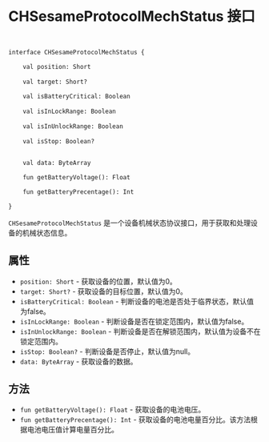 # CHSesameProtocolMechStatus 接口
```svg


interface CHSesameProtocolMechStatus {

    val position: Short
       
    val target: Short?
      
    val isBatteryCritical: Boolean
        
    val isInLockRange: Boolean
   
    val isInUnlockRange: Boolean
   
    val isStop: Boolean?
     

    val data: ByteArray

    fun getBatteryVoltage(): Float

    fun getBatteryPrecentage(): Int 

}
```
`CHSesameProtocolMechStatus` 是一个设备机械状态协议接口，用于获取和处理设备的机械状态信息。

## 属性

- `position: Short` - 获取设备的位置，默认值为0。
- `target: Short?` - 获取设备的目标位置，默认值为0。
- `isBatteryCritical: Boolean` - 判断设备的电池是否处于临界状态，默认值为false。
- `isInLockRange: Boolean` - 判断设备是否在锁定范围内，默认值为false。
- `isInUnlockRange: Boolean` - 判断设备是否在解锁范围内，默认值为设备不在锁定范围内。
- `isStop: Boolean?` - 判断设备是否停止，默认值为null。
- `data: ByteArray` - 获取设备的数据。

## 方法

- `fun getBatteryVoltage(): Float` - 获取设备的电池电压。
- `fun getBatteryPrecentage(): Int` - 获取设备的电池电量百分比。该方法根据电池电压值计算电量百分比。



